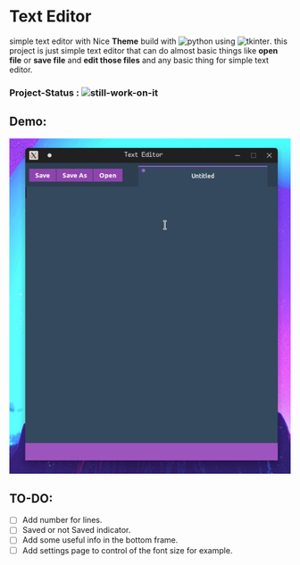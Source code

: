 # Text Editor

simple text editor with Nice **Theme** build with ![python](https://img.shields.io/badge/python-3%2Cx-green) using ![tkinter](https://img.shields.io/badge/Tkinter-8.6-blueviolet).
this project is just simple text editor that can do almost basic things like **open file**
or **save file** and **edit those files** and any basic thing for simple text editor.

### Project-Status :  ![still-work-on-it](https://img.shields.io/badge/still--work-on--it-important)


## Demo:


<!--  old version: -->
<!-- ![screenshot_01](./pictures/screenshot_01.gif) -->

<!-- new version: -->
![screenshot_02](./pictures/screenshot_02.gif)






## TO-DO:

- [ ] Add number for lines.
- [ ] Saved or not Saved indicator.
- [ ] Add some useful info in the bottom frame.
- [ ] Add settings page to control of the font size for example.
